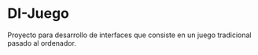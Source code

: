 # DI-Juego
Proyecto para desarrollo de interfaces que consiste en un juego tradicional pasado al ordenador.

